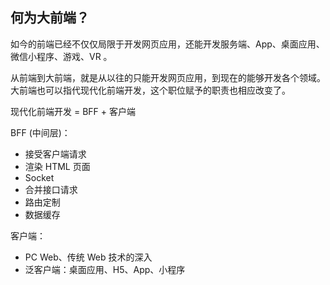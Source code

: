## 何为大前端？

如今的前端已经不仅仅局限于开发网页应用，还能开发服务端、App、桌面应用、微信小程序、游戏、VR 。

从前端到大前端，就是从以往的只能开发网页应用，到现在的能够开发各个领域。大前端也可以指代现代化前端开发，这个职位赋予的职责也相应改变了。

现代化前端开发 = BFF + 客户端

BFF (中间层)：

- 接受客户端请求
- 渲染 HTML 页面
- Socket
- 合并接口请求
- 路由定制
- 数据缓存

客户端：

- PC Web、传统 Web 技术的深入
- 泛客户端：桌面应用、H5、App、小程序

